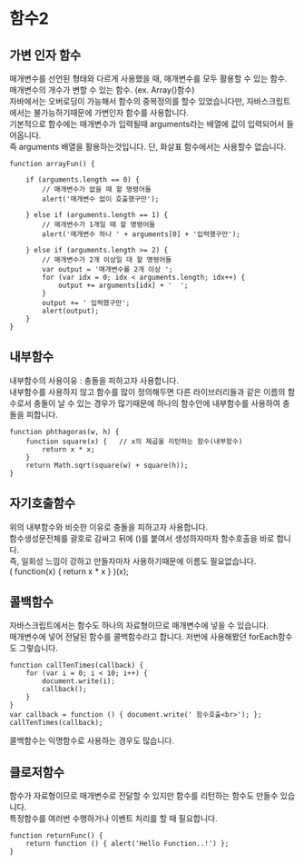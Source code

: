 # 함수2

## 가변 인자 함수 
매개변수를 선언된 형태와 다르게 사용했을 때, 매개변수를 모두 활용할 수 있는 함수.  
매개변수의 개수가 변할 수 있는 함수. (ex. Array()함수)  
자바에서는 오버로딩이 가능해서 함수의 중복정의를 할수 있었습니다만, 자바스크립트에서는 불가능하기때문에 가변인자 함수를 사용합니다.  
기본적으로 함수에는 매개변수가 입력될때 arguments라는 배열에 값이 입력되어서 들어옵니다.   
즉 arguments 배열을 활용하는것입니다. 단, 화살표 함수에서는 사용할수 없습니다.

```
function arrayFun() {

    if (arguments.length == 0) {
	    // 매개변수가 없을 때 할 명령어들
	    alert('매개변수 없이 호출했구만');
	    
    } else if (arguments.length == 1) {
	    // 매개변수가 1개일 때 할 명령어들
	    alert('매개변수 하나 ' + arguments[0] + '입력했구만');
	    
    } else if (arguments.length >= 2) {
	    // 매개변수가 2개 이상일 대 할 명령어들
	    var output = '매개변수를 2개 이상 ';
	    for (var idx = 0; idx < arguments.length; idx++) {
	        output += arguments[idx] + '  ';
	    }
	    output += ' 입력했구만';
	    alert(output);
    }
}
```

## 내부함수 
내부함수의 사용이유 : 충돌을 피하고자 사용합니다.   
내부함수를 사용하지 않고 함수를 많이 정의해두면 다른 라이브러리들과 같은 이름의 함수로서 충돌이 날 수 있는 경우가 많기때문에 하나의 함수안에 내부함수를 사용하여 충돌을 피합니다. 
```
function phthagoras(w, h) {
    function square(x) {   // x의 제곱을 리턴하는 함수(내부함수)
        return x * x;
    }
    return Math.sqrt(square(w) + square(h));
}
```

## 자기호출함수
위의 내부함수와 비슷한 이유로 충돌을 피하고자 사용합니다.   
함수생성문전체를 괄호로 감싸고 뒤에 ()를 붙여서 생성하자마자 함수호출을 바로 합니다.  
즉, 일회성 느낌이 강하고 만들자마자 사용하기때문에 이름도 필요없습니다.   
( function(x) { return x * x } )(x);

## 콜백함수 
자바스크립트에서는 함수도 하나의 자료형이므로 매개변수에 넣을 수 있습니다.  
매개변수에 넣어 전달된 함수를 콜백함수라고 합니다. 저번에 사용해봤던 forEach함수도 그렇습니다.
```
function callTenTimes(callback) {
    for (var i = 0; i < 10; i++) {
        document.write(i);
        callback();
    }
}
var callback = function () { document.write(' 함수호출<br>'); };
callTenTimes(callback);
```
콜백함수는 익명함수로 사용하는 경우도 많습니다.

## 클로저함수
함수가 자료형이므로 매개변수로 전달할 수 있지만 함수를 리턴하는 함수도 만들수 있습니다.  
특정함수를 여러번 수행하거나 이벤트 처리를 할 때 필요합니다.

```
function returnFunc() {
    return function () { alert('Hello Function..!') };
}
```
